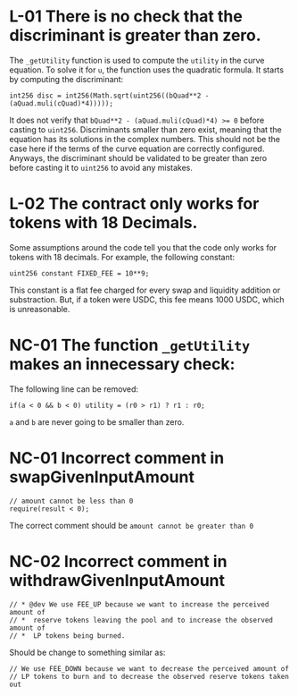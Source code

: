 # L-01 There is no check that the discriminant is greater than zero.

The `_getUtility` function is used to compute the `utility` in the curve equation. To solve it for `u`, the function uses the quadratic formula.
It starts by computing the discriminant:

```solidity
int256 disc = int256(Math.sqrt(uint256((bQuad**2 - (aQuad.muli(cQuad)*4)))));
``` 

It does not verify that `bQuad**2 - (aQuad.muli(cQuad)*4) >= 0`  before casting to `uint256`. Discriminants smaller than zero exist, meaning that the equation has its solutions in the complex numbers. This should not be the case here if the terms of the curve equation are correctly configured. Anyways, the discriminant should be validated to be greater than zero before casting it to `uint256` to avoid any mistakes.

# L-02 The contract only works for tokens with 18 Decimals.

Some assumptions around the code tell you that the code only works for tokens with 18 decimals. For example, the following constant:

```solidity
uint256 constant FIXED_FEE = 10**9;
```

This constant is a flat fee charged for every swap and liquidity addition or substraction. But, if a token were USDC, this fee means 1000 USDC, which is unreasonable. 

# NC-01 The function `_getUtility` makes an innecessary check:

The following line can be removed:

```solidity
if(a < 0 && b < 0) utility = (r0 > r1) ? r1 : r0;
```

`a` and `b` are never going to be smaller than zero.

# NC-01 Incorrect comment in swapGivenInputAmount

```solidity
// amount cannot be less than 0
require(result < 0);
```

The correct comment should be `amount cannot be greater than 0`

# NC-02 Incorrect comment in withdrawGivenInputAmount

```solidity
// * @dev We use FEE_UP because we want to increase the perceived amount of
// *  reserve tokens leaving the pool and to increase the observed amount of
// *  LP tokens being burned.
```

Should be change to something similar as:

```solidity
// We use FEE_DOWN because we want to decrease the perceived amount of 
// LP tokens to burn and to decrease the observed reserve tokens taken out 
```


